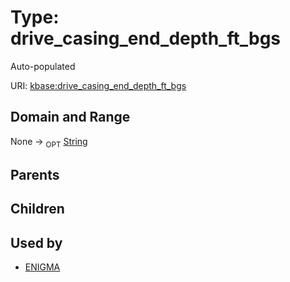 
# Type: drive_casing_end_depth_ft_bgs


Auto-populated

URI: [kbase:drive_casing_end_depth_ft_bgs](http://kbase.us/drive_casing_end_depth_ft_bgs)


## Domain and Range

None ->  <sub>OPT</sub> [String](types/String.md)

## Parents


## Children


## Used by

 * [ENIGMA](ENIGMA.md)
